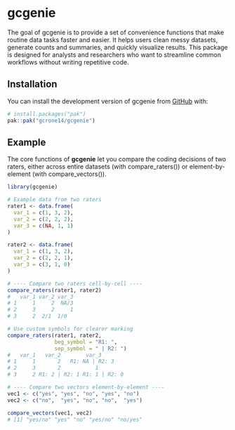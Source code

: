 
# gcgenie

<!-- badges: start -->
<!-- badges: end -->

The goal of gcgenie is to provide a set of convenience functions that make 
routine data tasks faster and easier. It helps users clean messy datasets, 
generate counts and summaries, and quickly visualize results. This package is 
designed for analysts and researchers who want to streamline common workflows
without writing repetitive code.

## Installation

You can install the development version of gcgenie from [GitHub](https://github.com/gcrone14/gcgenie) with:

``` r
# install.packages("pak")
pak::pak("gcrone14/gcgenie")
```

## Example

The core functions of **gcgenie** let you compare the coding decisions of 
two raters, either across entire datasets (with compare_raters()) 
or element-by-element (with compare_vectors()).

```r
library(gcgenie)

# Example data from two raters
rater1 <- data.frame(
  var_1 = c(1, 3, 2),
  var_2 = c(2, 2, 2),
  var_3 = c(NA, 1, 1)
)

rater2 <- data.frame(
  var_1 = c(1, 3, 2),
  var_2 = c(2, 2, 1),
  var_3 = c(3, 1, 0)
)

# ---- Compare two raters cell-by-cell ----
compare_raters(rater1, rater2)
#   var_1 var_2 var_3
# 1     1     2  NA/3
# 2     3     2     1
# 3     2  2/1  1/0

# Use custom symbols for clearer marking
compare_raters(rater1, rater2,
               beg_symbol = "R1: ",
               sep_symbol = " | R2: ")
#   var_1   var_2        var_3
# 1     1       2   R1: NA | R2: 3
# 2     3       2           1
# 3     2 R1: 2 | R2: 1 R1: 1 | R2: 0

# ---- Compare two vectors element-by-element ----
vec1 <- c("yes", "yes", "no", "yes", "no")
vec2 <- c("no",  "yes", "no", "no",  "yes")

compare_vectors(vec1, vec2)
# [1] "yes/no" "yes" "no" "yes/no" "no/yes"
```

